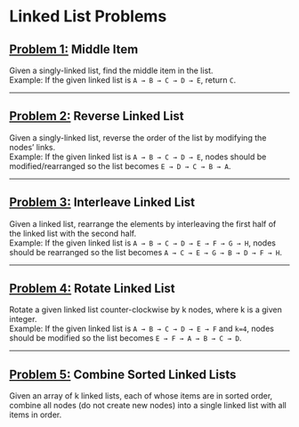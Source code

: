 
# Linked List Problems

## [Problem 1:](middle_item.py) **Middle Item**
Given a singly-linked list, find the middle item in the list.   
Example: If the given linked list is `A → B → C → D → E`, return `C`.

---

## [Problem 2:](reverse_ll.py) **Reverse Linked List**
Given a singly-linked list, reverse the order of the list by modifying the nodes’ links.   
Example: If the given linked list is `A → B → C → D → E`, nodes should be modified/rearranged so the list becomes `E → D → C → B → A`.

---

## [Problem 3:](interleave.py) **Interleave Linked List**
Given a linked list, rearrange the elements by interleaving the first half of the linked list with the second half.   
Example: If the given linked list is `A → B → C → D → E → F → G → H`, nodes should be rearranged so the list becomes `A → C → E → G → B → D → F → H`.

---

## [Problem 4:](rotate_ll.py) **Rotate Linked List**
Rotate a given linked list counter-clockwise by k nodes, where k is a given integer.   
Example: If the given linked list is `A → B → C → D → E → F` and `k=4`, nodes should be modified so the list becomes `E → F → A → B → C → D`.

---

## [Problem 5:](combine_sorted_lls.py) **Combine Sorted Linked Lists**
Given an array of k linked lists, each of whose items are in sorted order, combine all nodes (do not create new nodes) into a single linked list with all items in order.
